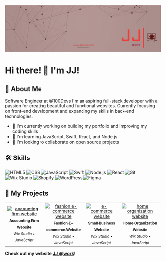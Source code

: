 ![Banner](banner.jpg)

# Hi there! 👋 I'm JJ!

## 🚀 About Me
Software Engineer at @100Devs
I'm an aspiring full-stack developer with a passion for creating beautiful and functional websites. Currently focusing on front-end development and expanding my skills in back-end technologies.

- 🔭 I'm currently working on building my portfolio and improving my coding skills
- 🌱 I'm learning JavaScript, Swift, React, and Node.js
- 👯 I'm looking to collaborate on open source projects

## 🛠 Skills
![HTML5](https://img.shields.io/badge/HTML5-E34F26?style=for-the-badge&logo=html5&logoColor=white)
![CSS](https://img.shields.io/badge/CSS-1572B6?style=for-the-badge&logo=css3&logoColor=white)
![JavaScript](https://img.shields.io/badge/JavaScript-F7DF1E?style=for-the-badge&logo=javascript&logoColor=black)
![Swift](https://img.shields.io/badge/Swift-FA7343?style=for-the-badge&logo=swift&logoColor=white)
![Node.js](https://img.shields.io/badge/Node.js-339933?style=for-the-badge&logo=nodedotjs&logoColor=white)
![React](https://img.shields.io/badge/React-61DAFB?style=for-the-badge&logo=react&logoColor=black)
![Git](https://img.shields.io/badge/Git-F05032?style=for-the-badge&logo=git&logoColor=white)
![Wix Studio](https://img.shields.io/badge/Wix%20Studio-FF5700?style=for-the-badge&logo=wix&logoColor=white)
![Shopify](https://img.shields.io/badge/Shopify-7AB55C?style=for-the-badge&logo=shopify&logoColor=white)
![WordPress](https://img.shields.io/badge/WordPress-21759B?style=for-the-badge&logo=wordpress&logoColor=white)
![Figma](https://img.shields.io/badge/Figma-F24E1E?style=for-the-badge&logo=figma&logoColor=white)


## 🚀 My Projects

<table>
  <tr>
      <td align="center">
      <a href="https://www.bellabalanced.com/">
        <img src="https://static.wixstatic.com/media/8de07d_b78ed00810414395b527ce2a325ab2c4~mv2.png/v1/fill/w_629,h_376,al_c,q_85,usm_0.66_1.00_0.01,enc_avif,quality_auto/Bella%20Balanced-Thumbnail.png" width=250px; alt="accounting firm website"/>
        <br />
        <sub><b>Accounting Firm Website</b></sub>
      </a>
      <br />
      <sub><em> Wix Studio • JavaScript</em></sub>
    </td>     
    <td align="center">
      <a href="https://www.patentofheart.com/">
        <img src="https://static.wixstatic.com/media/8de07d_344d73bd4d8446bb9fb972a1f08b2fb2~mv2.png/v1/fill/w_629,h_376,fp_0.28_0.45,q_85,usm_0.66_1.00_0.01,enc_avif,quality_auto/Patent%20of%20Heart-Thumbnail.png" width=250px; alt="fashion e-commerce website"/>
        <br />
        <sub><b>Fashion E-commerce Website</b></sub>
      </a>
      <br />
      <sub><em> Wix Studio • JavaScript</em></sub>
    </td>    
    <td align="center">
      <a href="https://jjatwork.wixstudio.com/flowershop">
        <img src="https://static.wixstatic.com/media/8de07d_b4657ee87c2449baa8a8b9331a8952bd~mv2.jpeg/v1/crop/x_0,y_0,w_1376,h_824/fill/w_628,h_376,fp_0.50_0.50,q_80,usm_0.66_1.00_0.01,enc_avif,quality_auto/Flower%20Shop.jpeg" width=250px; alt="e-commerce website"/>
        <br />
        <sub><b>Small Business Website</b></sub>
      </a>
      <br />
      <sub><em> Wix Studio • JavaScript</em></sub>
    </td>
    <td align="center">
      <a href="https://www.safespacesorganizing.com/">
        <img src="https://static.wixstatic.com/media/8de07d_52305f56c6ae4a0db1cce7f6839c7b6c~mv2.jpeg/v1/fill/w_629,h_376,al_c,q_80,usm_0.66_1.00_0.01,enc_avif,quality_auto/Safe%20Spaces%20Organizing.jpeg" width="250px;" alt="home organization website"/>
        <br />
        <sub><b>Home Organization Website</b></sub>
      </a>
      <br />
      <sub><em>Wix Studio • JavaScript</em></sub>
    </td>
  </tr>
  
</table>

**Check out my website [JJ @work](https://www.jjatwork.com)!**
